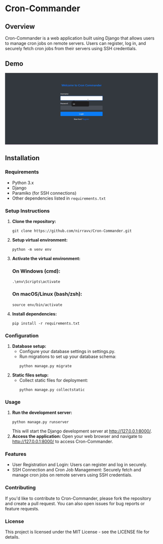 # Cron-Commander

## Overview

Cron-Commander is a web application built using Django that allows users to manage cron jobs on remote servers. Users can register, log in, and securely fetch cron jobs from their servers using SSH credentials.

## Demo
![](project_demo/Cron-Commander.gif)

## Installation

### Requirements

- Python 3.x
- Django
- Paramiko (for SSH connections)
- Other dependencies listed in `requirements.txt`

### Setup Instructions

1. **Clone the repository:**

   ```
   git clone https://github.com/nirravv/Cron-Commander.git
   ```
   
2. **Setup virtual environment:**
    
    ```
    python -m venv env
    ```
3. **Activate the virtual environment:**
    ### On Windows (cmd):
    ```
   .\env\Scripts\activate
    ```
    
    ### On macOS/Linux (bash/zsh):
    ```
    source env/bin/activate
    ```

4. **Install dependencies:**
    ```
    pip install -r requirements.txt
    ```

### Configuration
1. **Database setup:**
    - Configure your database settings in settings.py.
    - Run migrations to set up your database schema:
        ```
        python manage.py migrate
        ```
2. **Static files setup:**
    - Collect static files for deployment:
        ```
        python manage.py collectstatic
        ```

### Usage
1. **Run the development server:**
    ```
    python manage.py runserver
    ```
    This will start the Django development server at http://127.0.0.1:8000/.
2. **Access the application:**
    Open your web browser and navigate to http://127.0.0.1:8000/ to access Cron-Commander.

### Features
- User Registration and Login:
    Users can register and log in securely.
- SSH Connection and Cron Job Management:
    Securely fetch and manage cron jobs on remote servers using SSH credentials.

### Contributing
If you'd like to contribute to Cron-Commander, please fork the repository and create a pull request. You can also open issues for bug reports or feature requests.

### License
This project is licensed under the MIT License - see the LICENSE file for details.

